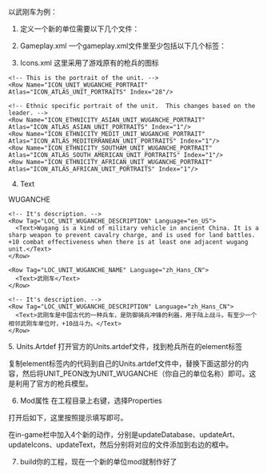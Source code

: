 以武刚车为例：
1. 定义一个新的单位需要以下几个文件：

2. Gameplay.xml
一个gameplay.xml文件里至少包括以下几个标签：
  <!--定义一个新的单位武刚车，他的类属于KIND_UNIT--> 
  <Types> 
    <Row Type="UNIT_WUGANCHE" Kind="KIND_UNIT" />
  </Types>
  <!--定义单位的AI类型，如战斗单位、探索者、近战、陆地战斗单位-->
  <UnitAiInfos>
    <Row UnitType="UNIT_WUGANCHE" AiType="UNITAI_COMBAT"/>
    <Row UnitType="UNIT_WUGANCHE" AiType="UNITAI_EXPLORE"/>
    <Row UnitType="UNIT_WUGANCHE" AiType="UNITTYPE_MELEE"/>
    <Row UnitType="UNIT_WUGANCHE" AiType="UNITTYPE_LAND_COMBAT"/>
  </UnitAiInfos>
  <!--定义单位类型为抗骑兵-->
  <TypeTags>
    <Row Type="UNIT_WUGANCHE" Tag="CLASS_ANTI_CAVALRY"/>
  </TypeTags>
  <!--定义单位的属性-->
  <Units>
    <Row UnitType="UNIT_WUGANCHE"
	 Cost="65"
	 Maintenance="1"
	 BaseMoves="2"
	 BaseSightRange="2"
	 ZoneOfControl="true"
	 Domain="DOMAIN_LAND"
	 Combat="25"
	 FormationClass="FORMATION_CLASS_LAND_COMBAT"
	 PromotionClass="PROMOTION_CLASS_ANTI_CAVALRY"
	 AdvisorType="ADVISOR_CONQUEST"
	 Name="LOC_UNIT_WUGANCHE_NAME"
	 Description="LOC_UNIT_WUGANCHE_DESCRIPTION"
	 PurchaseYield="YIELD_GOLD"
	 MandatoryObsoleteTech="TECH_METAL_CASTING"
	 PrereqTech="TECH_THE_WHEEL" />
		<!--如果是特色单位，则需要加上下面这句，"TRAIT_CIVILIZATION_UNIT_WUGANCHE"还需要在对应的领袖或者文明的xml中进行绑定-->
	 <!--TraitType="TRAIT_CIVILIZATION_UNIT_WUGANCHE"-->
  </Units>
  <!--定义升级后的单位-->
  <UnitUpgrades>
    <Row Unit="UNIT_WUGANCHE" UpgradeUnit="UNIT_PIKEMAN"/>
  </UnitUpgrades>
  <!--定义修改器-用于增加单位的特有属性或技能-->
  <TraitModifiers>
    <Row TraitType="TRAIT_CIVILIZATION_UNIT_WUGANCHE" ModifierId="WUGANCHE_NEIGHBOR_COMBAT"/>
  </TraitModifiers>


3. Icons.xml
这里采用了游戏原有的枪兵的图标
<?xml version="1.0" encoding="utf-8"?>
<GameData>
  <!-- For simplicity sake, we're going to reuse existing icons. -->
  <IconDefinitions>
    <!-- This is the unit icon for the unit. -->
    <Row Name="ICON_UNIT_WUGANCHE" Atlas="ICON_ATLAS_UNITS" Index="30"/>

    <!-- This is the portrait of the unit. -->
    <Row Name="ICON_UNIT_WUGANCHE_PORTRAIT" Atlas="ICON_ATLAS_UNIT_PORTRAITS" Index="28"/>

    <!-- Ethnic specific portrait of the unit.  This changes based on the leader. -->
    <Row Name="ICON_ETHNICITY_ASIAN_UNIT_WUGANCHE_PORTRAIT" Atlas="ICON_ATLAS_ASIAN_UNIT_PORTRAITS" Index="1"/>
    <Row Name="ICON_ETHNICITY_MEDIT_UNIT_WUGANCHE_PORTRAIT" Atlas="ICON_ATLAS_MEDITERRANEAN_UNIT_PORTRAITS" Index="1"/>
    <Row Name="ICON_ETHNICITY_SOUTHAM_UNIT_WUGANCHE_PORTRAIT" Atlas="ICON_ATLAS_SOUTH_AMERICAN_UNIT_PORTRAITS" Index="1"/>
    <Row Name="ICON_ETHNICITY_AFRICAN_UNIT_WUGANCHE_PORTRAIT" Atlas="ICON_ATLAS_AFRICAN_UNIT_PORTRAITS" Index="1"/>
  </IconDefinitions>
</GameData>

4. Text
<?xml version="1.0" encoding="utf-8"?>
<GameData>
  <LocalizedText>
    <!-- The name of the unit. -->
    <Row Tag="LOC_UNIT_WUGANCHE_NAME" Language="en_US">
      <Text>WUGANCHE</Text>
    </Row>

    <!-- It's description. -->
    <Row Tag="LOC_UNIT_WUGANCHE_DESCRIPTION" Language="en_US">
      <Text>Wugang is a kind of military vehicle in ancient China. It is a sharp weapon to prevent cavalry charge, and is used for land battles. +10 combat effectiveness when there is at least one adjacent wugang unit.</Text>
    </Row>

    <Row Tag="LOC_UNIT_WUGANCHE_NAME" Language="zh_Hans_CN">
      <Text>武刚车</Text>
    </Row>

    <!-- It's description. -->
    <Row Tag="LOC_UNIT_WUGANCHE_DESCRIPTION" Language="zh_Hans_CN">
      <Text>武刚车是中国古代的一种兵车，是防御骑兵冲锋的利器，用于陆上战斗。有至少一个相邻武刚车单位时，+10战斗力。</Text>
    </Row>
  </LocalizedText>
</GameData>
5. Units.Artdef
打开官方的Units.artdef文件，找到枪兵所在的element标签

复制element标签内的代码到自己的Units.artdef文件中，替换下面这部分的内容，然后将UNIT_PEON改为UNIT_WUGANCHE（你自己的单位名称）即可。这是利用了官方的枪兵模型。

6. Mod属性
在工程目录上右键，选择Properties

打开后如下，这里按照提示填写即可。

在in-game栏中加入4个新的动作，分别是updateDatabase、updateArt、updateIcons、updateText，然后分别将对应的文件添加到右边的框中。

7. build你的工程，现在一个新的单位mod就制作好了
